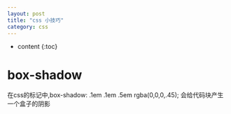 ```yaml
---
layout: post
title: "css 小技巧"
category: css
---
```


* content
{:toc}

# box-shadow

在css的标记中,box-shadow: .1em .1em .5em rgba(0,0,0,.45);
会给代码块产生一个盒子的阴影
